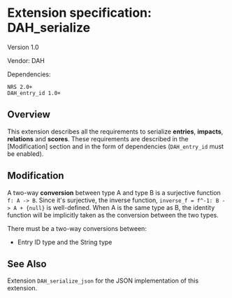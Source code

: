 # Extension specification: DAH_serialize

Version 1.0

Vendor: DAH

Dependencies:

```
NRS 2.0+
DAH_entry_id 1.0+
```

## Overview

This extension describes all the requirements to serialize **entries**,
**impacts**, **relations** and **scores**. These requirements are described
in the [Modification] section and in the form of dependencies (`DAH_entry_id`
must be enabled).

## Modification

A two-way **conversion** between type A and type B is a surjective function
`f: A -> B`. Since it's surjective, the inverse function,
`inverse_f = f^-1: B -> A + {null}` is well-defined. When A is the same type as
B, the identity function will be implicitly taken as the conversion between the
two types.

There must be a two-way conversions between:

* Entry ID type and the String type

## See Also

Extension `DAH_serialize_json` for the JSON implementation of this extension.
